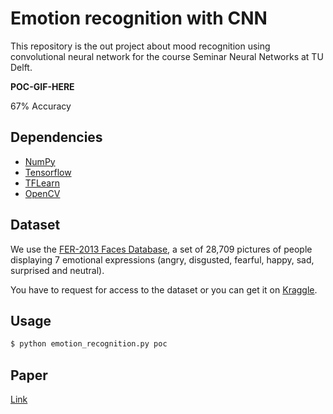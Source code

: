 # Emotion recognition with CNN


This repository is the out project about mood recognition using convolutional neural network for the course Seminar Neural Networks at TU Delft.

**POC-GIF-HERE**

 67% Accuracy

## Dependencies

- [NumPy](http://docs.scipy.org/doc/numpy-1.10.1/user/install.html)
- [Tensorflow](https://www.tensorflow.org/versions/r0.8/get_started/os_setup.html)
- [TFLearn](https://github.com/tflearn/tflearn#installation)
- [OpenCV](https://opencv-python-tutroals.readthedocs.io/en/latest/)

## Dataset

We use the [FER-2013 Faces Database](http://www.socsci.ru.nl:8180/RaFD2/RaFD?p=main), a set of 28,709 pictures of people displaying 7 emotional expressions (angry, disgusted, fearful, happy, sad, surprised and neutral).

You have to request for access to the dataset or you can get it on [Kraggle](https://www.kaggle.com/c/challenges-in-representation-learning-facial-expression-recognition-challenge/data).

## Usage

```bash
$ python emotion_recognition.py poc
```

## Paper

[Link](https://github.com/isseu/emotion-recognition-neural-networks/blob/master/paper/Report_NN.pdf)
